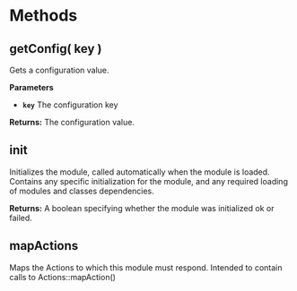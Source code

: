 # Methods

## getConfig\( key \)

Gets a configuration value.

**Parameters**

* **`key`** The configuration key

**Returns:** The configuration value.

## init

Initializes the module, called automatically when the module is loaded. Contains any specific initialization for the module, and any required loading of modules and classes dependencies.

**Returns:** A boolean specifying whether the module was initialized ok or failed.

## mapActions

Maps the Actions to which this module must respond. Intended to contain calls to Actions::mapAction\(\)

